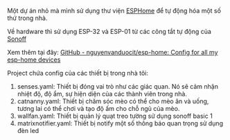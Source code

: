 Một dự án nhỏ mà mình sử dụng thư viện [ESPHome](https://esphome.io/) để tự động hóa một số thứ trong nhà.

Về hardware thì sử dụng ESP-32 và ESP-01 từ các công tắt tự động của [Sonoff](https://sonoff.tech/)

Xem thêm tại đây: [GitHub - nguyenvanduocit/esp-home: Config for all my esp-home devices](https://github.com/nguyenvanduocit/esp-home)

Project chứa config của các thiết bị trong nhà tôi:

1.  senses.yaml: Thiết bị đóng vai trò như các giác quan. Nó sẽ cảm nhận nhiệt độ, độ ẩm, sự hiện diện của các thành viên trong nhà.
2.  catnanny.yaml: Thiết bị chăm sóc mèo có thể cho mèo ăn và uống, tương lai có thể chơi và tạo độ ấm cho chỗ ngủ của mèo.
3.  wallfan.yaml: Thiết bị quản lý quạt treo tường sử dụng sonoff basic 1
4.  matrixnotifier.yaml: Thiết bị notify một số thông báo quan trọng sử dụng đèn led